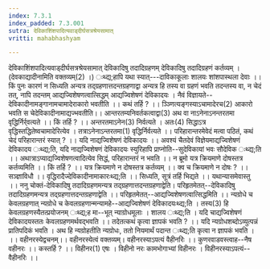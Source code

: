 ```yaml
---
index: 7.3.1
index_padded: 7.3.001
sutra: देविकाशिंशपादित्यवाड्दीर्घसत्रश्रेयसामात्‌
vritti: mahabhashyam

---
```

 देविकाशिंशपादित्यवाड्दीर्घसत्रश्रेयसामात् देविकादिषु तदादिग्रहणम् देविकादिषु तदादिग्रहणं कर्तव्यम् । (देवकाद्यादीनामिति वक्तव्यम्(2) ।) ःथ्द्य;हापि यथा स्यात्---दाविकाकूलाः शालयः शांशपास्थला देवाः ।। किं पुनः कारणं न सिध्यति अन्यत्र तद्ग्रहणात्तदन्तग्रहणाद्वा अन्यत्र हि तस्य वा ग्रहणं भवति तदन्तस्य वा, न चेदं तत्, नापि तदन्तम् आद्यज्विशेषणत्वात्सिद्धम् आद्यज्विशेषणं देविकादयः । नैवं विज्ञायते--देविकादीनामङ्गानामचामादेराकारो भवतीति ।। कथं तर्हि ? ।। ञ्ञ्णित्यङ्गस्याऽचामादेरच(2) आकारो भवति स चेदेविकादीनामाद्यज्भवतीति।। आन्तरतम्यनिवर्तकत्वाद्वा(3) अथ वा नाऽनेनाऽनन्तरतमा वृद्धिर्निर्र्वत्यते ।। किं तर्हि ? ।। अन्तरतमाऽनेन(3) निर्वत्यते । अतः(4) सिद्धाऽत्र वृद्धिस्तद्धितेष्वचामादेरित्येव । तत्राऽनेनाऽन्तरतमा(1) वृद्धिर्निर्वत्यते ।। परिहारान्तरमेवेदं मत्वा पठितं, कथं चेदं परिहारान्तरं स्यात् ? ।। यदि नाद्यज्विशेषणं देविकादयः ।। अवश्यं चैतदेवं विज्ञेयमाद्यज्विशेषणं देविकादय ःथ्द्य;ति, यदि नाद्यज्विशेषणं देविकादयः स्युरिहापि प्राप्नोति--सुदेविकायां भवः सौदेविक ःथ्द्य;ति ।। अथात्राऽप्याद्यज्विशेषणत्वादित्येव सिद्धं, परिहारान्तरं न भवति ।। न ब्रूमो यत्र क्रियमाणे दोषस्तत्र कर्तव्यमिति ।। किं तर्हि ? ।। यत्र क्रियमाणे न दोषस्तत्र कर्तव्यम् ।। क्व च क्रियमाणे न दोषः ? ।। सञ्ज्ञाविधौ ।। वृद्धिरादैज्देविकादीनामाकारःथ्द्य;ति ।। सिध्यति, सूत्रं तर्हि भिद्यते ।। यथान्यासमेवास्तु ।। ननु चोक्तं-देविकादिषु तदादिग्रहणमन्यत्र तद्ग्रहणात्तदन्तग्रहणाद्वेति। परिहृतमेतत्--देविकादिषु तदादिग्रहणमन्यत्र तद्ग्रहणात्तदन्तग्रहणाद्वेति ।। परिहृतमेतत्--आद्यज्विशेषणत्वात्सिद्धमिति ।। न्यग्रोधे च केवलग्रहणात् न्यग्रोधे च केवलग्रहणान्मन्यामहे--आद्यज्विशेषणं देविकादयःथ्द्य;ति । तस्य(3) हि केवलग्रहणस्यैतत्प्रयोजनम् ःथ्द्य;ह मा--भूत् न्याग्रोधमूलाः । शालय ःथ्द्य;ति । यदि चाद्यज्विशेषणं देविकादयस्ततः केवलग्रहणमर्थवद्भवति ।। तदेतत्कथं कृत्वा ज्ञापकं भवति ? ।। यदि न्यग्रोधशब्दोऽव्युत्पन्नं प्रातिपदिकं भवति । अथ हि न्यग्रोहतीति न्यग्रोधः, ततो नियमार्थं पदान्त ःथ्द्य;ति कृत्वा न ज्ञापकं भवति । ।। वहीनरस्येद्वचनम्।। वहीनरस्येत्वं वक्तव्यम्। वहीनरस्याऽपत्यं वैहीनरिः ।। कुणरवाडवस्त्वाह--नैष वहीनरः ।। कस्तर्हि ? ।। विहीनर(1) एषः । विहीनो नरः कामभोगाभ्यां विहीनरः । विहीनरस्याऽपत्यं--वैहीनरिः ।। 